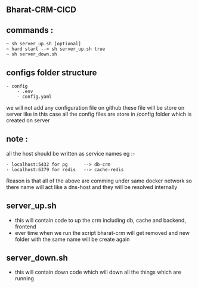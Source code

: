 ## Bharat-CRM-CICD

## commands :
    ~ sh server_up.sh [optional] 
    ~ hard start --> sh server_up.sh true
    ~ sh server_down.sh

## configs folder structure
```
- config
    - .env
    - config.yaml
```

we will not add any configuration file on github these file will be store on server
like in this case all the config files are store in /config folder which is created on server

## note :
all the host should be written as service names 
eg :- 
```
- localhost:5432 for pg      --> db-crm
- localhost:6379 for redis   --> cache-redis
```

Reason is that all of the above are comming under same docker
network so there name will act like a dns-host and they will 
be resolved internally 

## server_up.sh
- this will contain code to up the crm including db, cache and backend, frontend
- ever time when we run the script bharat-crm will get removed and new
folder with the same name will be create again

## server_down.sh
- this will contain down code which will down all the things which are 
running



